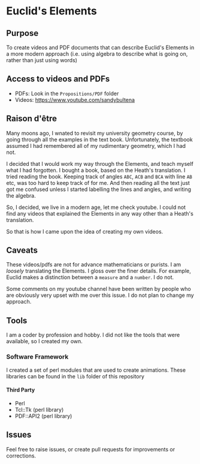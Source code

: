 # Euclid's Elements

## Purpose

To create videos and PDF documents that can describe Euclid's Elements in a more modern approach (i.e. using algebra to describe what is going on, rather than just using words)

## Access to videos and PDFs

* PDFs: 	Look in the `Propositions/PDF` folder
* Videos: https://www.youtube.com/sandybultena

## Raison d'être

Many moons ago, I wnated to revisit my university geometry course, by going through all the examples in the text book.  Unfortunately, the textbook assumed I had remembered all of my rudimentary geometry, which I had not.

I decided that I would work my way through the Elements, and teach myself what I had forgotten.  I bought a book, based on the Heath's translation.  I tried reading the book.  Keeping track of angles `ABC`, `ACB` and `BCA` with line `AB` etc, was too hard to keep track of for me.  And then reading all the text just got me confused unless I started labelling the lines and angles, and writing the algebra.

So, I decided, we live in a modern age, let me check youtube.  I could not find any videos that explained the Elements in any way other than a Heath's translation.

So that is how I came upon the idea of creating my own videos.

## Caveats

These videos/pdfs are not for advance mathematicians or purists.  I am *loosely* translating the Elements. I gloss over the finer details.  For example, Euclid makes a distinction between a `measure` and a `number`.  I do not.

Some comments on my youtube channel have been written by people who are obviously very upset with me over this issue.  I do not plan to change my approach.

## Tools

I am a coder by profession and hobby.  I did not like the tools that were available, so I created my own.

### Software Framework

I created a set of perl modules that are used to create animations.  These libraries can be found in the `lib` folder of this repository

#### Third Party

* Perl
* Tcl::Tk (perl library)
* PDF::API2 (perl library)

## Issues

Feel free to raise issues, or create pull requests for improvements or corrections.

